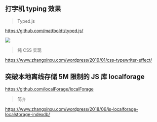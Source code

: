 ## 打字机 typing 效果

> Typed.js

https://github.com/mattboldt/typed.js/

![](https://gcy-1306312261.cos.ap-chengdu.myqcloud.com/blog/Dec-30-2022-15-09-26.gif)

> 纯 CSS 实现

https://www.zhangxinxu.com/wordpress/2019/01/css-typewriter-effect/

## 突破本地离线存储 5M 限制的 JS 库 localforage

https://github.com/localForage/localForage

> 简介

https://www.zhangxinxu.com/wordpress/2018/06/js-localforage-localstorage-indexdb/
